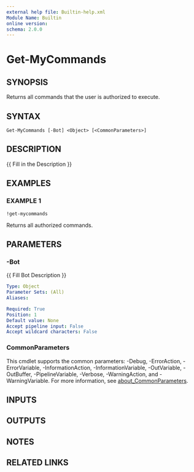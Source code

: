 ```yaml
---
external help file: Builtin-help.xml
Module Name: Builtin
online version:
schema: 2.0.0
---
```


# Get-MyCommands

## SYNOPSIS
Returns all commands that the user is authorized to execute.

## SYNTAX

```
Get-MyCommands [-Bot] <Object> [<CommonParameters>]
```

## DESCRIPTION
{{ Fill in the Description }}

## EXAMPLES

### EXAMPLE 1
```
!get-mycommands
```

Returns all authorized commands.

## PARAMETERS

### -Bot
{{ Fill Bot Description }}

```yaml
Type: Object
Parameter Sets: (All)
Aliases:

Required: True
Position: 1
Default value: None
Accept pipeline input: False
Accept wildcard characters: False
```

### CommonParameters
This cmdlet supports the common parameters: -Debug, -ErrorAction, -ErrorVariable, -InformationAction, -InformationVariable, -OutVariable, -OutBuffer, -PipelineVariable, -Verbose, -WarningAction, and -WarningVariable. For more information, see [about_CommonParameters](http://go.microsoft.com/fwlink/?LinkID=113216).

## INPUTS

## OUTPUTS

## NOTES

## RELATED LINKS
